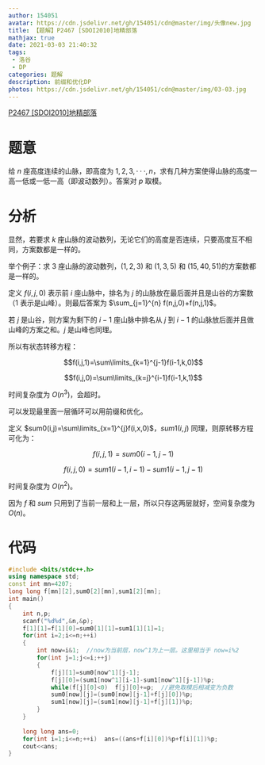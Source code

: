```yaml
---
author: 154051
avatar: https://cdn.jsdelivr.net/gh/154051/cdn@master/img/头像new.jpg
title: 【题解】P2467 [SDOI2010]地精部落
mathjax: true
date: 2021-03-03 21:40:32
tags: 
 - 洛谷
 - DP
categories: 题解
description: 前缀和优化DP
photos: https://cdn.jsdelivr.net/gh/154051/cdn@master/img/03-03.jpg
---
```


[P2467 [SDOI2010]地精部落](https://www.luogu.com.cn/problem/P2467)

# 题意

给 $n$ 座高度连续的山脉，即高度为 $1,2,3,···,n$，求有几种方案使得山脉的高度一高一低或一低一高（即波动数列）。答案对 $p$ 取模。

# 分析

显然，若要求 $k$ 座山脉的波动数列，无论它们的高度是否连续，只要高度互不相同，方案数都是一样的。

举个例子：求 $3$ 座山脉的波动数列，$(1,2,3)$ 和 $(1,3,5)$ 和 $(15,40,51)$的方案数都是一样的。

定义 $f(i,j,0)$ 表示前 $i$ 座山脉中，排名为 $j$ 的山脉放在最后面并且是山谷的方案数（$1$ 表示是山峰）。则最后答案为 $\sum_{j=1}^{n} f(n,j,0)+f(n,j,1)$。

若 $j$ 是山谷，则方案为剩下的 $i-1$ 座山脉中排名从 $j$ 到 $i-1$ 的山脉放后面并且做山峰的方案之和。$j$ 是山峰也同理。

所以有状态转移方程：

$$f(i,j,1)=\sum\limits_{k=1}^{j-1}f(i-1,k,0)$$

$$f(i,j,0)=\sum\limits_{k=j}^{i-1}f(i-1,k,1)$$

时间复杂度为 $O(n^3)$，会超时。

可以发现最里面一层循环可以用前缀和优化。

定义 $sum0(i,j)=\sum\limits_{x=1}^{j}f(i,x,0)$，$sum1(i,j)$ 同理，则原转移方程可化为：

$$f(i,j,1)=sum0(i-1,j-1)$$

$$f(i,j,0)=sum1(i-1,i-1)-sum1(i-1,j-1)$$

时间复杂度为 $O(n^2)$。

因为 $f$ 和 $sum$ 只用到了当前一层和上一层，所以只存这两层就好，空间复杂度为 $O(n)$。

# 代码

```cpp
#include <bits/stdc++.h>
using namespace std;
const int mn=4207;
long long f[mn][2],sum0[2][mn],sum1[2][mn];
int main()
{
	int n,p;
	scanf("%d%d",&n,&p);
	f[1][1]=f[1][0]=sum0[1][1]=sum1[1][1]=1;
	for(int i=2;i<=n;++i)
	{
		int now=i&1;  //now为当前层，now^1为上一层。这里相当于 now=i%2 
		for(int j=1;j<=i;++j)
		{
			f[j][1]=sum0[now^1][j-1];
		  	f[j][0]=(sum1[now^1][i-1]-sum1[now^1][j-1])%p;
		  	while(f[j][0]<0)  f[j][0]+=p;  //避免取模后相减变为负数 
		  	sum0[now][j]=(sum0[now][j-1]+f[j][0])%p;
		  	sum1[now][j]=(sum1[now][j-1]+f[j][1])%p;
		}
	}
	  
	long long ans=0;
	for(int i=1;i<=n;++i)  ans=((ans+f[i][0])%p+f[i][1])%p;
	cout<<ans;
} 
```

